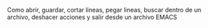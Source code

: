 Como abrir, guardar, cortar lineas, pegar lineas, buscar dentro de un archivo, deshacer acciones y salir desde un archivo EMACS
